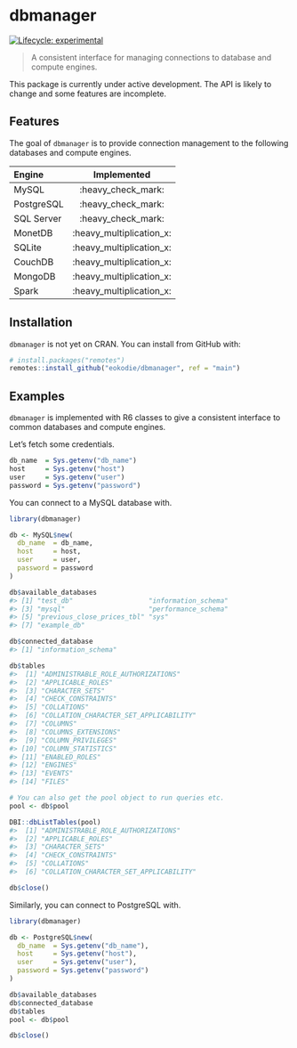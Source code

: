 
<!-- README.md is generated from README.Rmd. Please edit that file -->

# dbmanager

<div data-align="center">

<!-- hex -->

<!-- <img src="./man/figures/logo.png" height = "200px" /> -->

<!-- badges: start -->

<!-- Experimental -->

[![Lifecycle:
experimental](https://img.shields.io/badge/lifecycle-experimental-orange.svg)](https://www.tidyverse.org/lifecycle/#experimental)
<!-- badges: end -->

<!-- links start -->

<!-- links end -->

</div>

> A consistent interface for managing connections to database and
> compute engines.

This package is currently under active development. The API is likely to
change and some features are incomplete.

## Features

The goal of `dbmanager` is to provide connection management to the
following databases and compute engines.

| Engine     |        Implemented         |
| :--------- | :------------------------: |
| MySQL      |    :heavy\_check\_mark:    |
| PostgreSQL |    :heavy\_check\_mark:    |
| SQL Server |    :heavy\_check\_mark:    |
| MonetDB    | :heavy\_multiplication\_x: |
| SQLite     | :heavy\_multiplication\_x: |
| CouchDB    | :heavy\_multiplication\_x: |
| MongoDB    | :heavy\_multiplication\_x: |
| Spark      | :heavy\_multiplication\_x: |

## Installation

`dbmanager` is not yet on CRAN. You can install from GitHub with:

``` r
# install.packages("remotes")
remotes::install_github("eokodie/dbmanager", ref = "main")
```

## Examples

`dbmanager` is implemented with R6 classes to give a consistent
interface to common databases and compute engines.

Let’s fetch some credentials.

``` r
db_name  = Sys.getenv("db_name")
host     = Sys.getenv("host") 
user     = Sys.getenv("user") 
password = Sys.getenv("password")
```

You can connect to a MySQL database with.

``` r
library(dbmanager)

db <- MySQL$new(
  db_name  = db_name,
  host     = host, 
  user     = user, 
  password = password
)

db$available_databases
#> [1] "test_db"                   "information_schema"       
#> [3] "mysql"                     "performance_schema"       
#> [5] "previous_close_prices_tbl" "sys"                      
#> [7] "example_db"

db$connected_database
#> [1] "information_schema"

db$tables
#>  [1] "ADMINISTRABLE_ROLE_AUTHORIZATIONS"    
#>  [2] "APPLICABLE_ROLES"                     
#>  [3] "CHARACTER_SETS"                       
#>  [4] "CHECK_CONSTRAINTS"                    
#>  [5] "COLLATIONS"                           
#>  [6] "COLLATION_CHARACTER_SET_APPLICABILITY"
#>  [7] "COLUMNS"                              
#>  [8] "COLUMNS_EXTENSIONS"                   
#>  [9] "COLUMN_PRIVILEGES"                    
#> [10] "COLUMN_STATISTICS"                    
#> [11] "ENABLED_ROLES"                        
#> [12] "ENGINES"                              
#> [13] "EVENTS"                               
#> [14] "FILES"                                

# You can also get the pool object to run queries etc.
pool <- db$pool

DBI::dbListTables(pool)
#>  [1] "ADMINISTRABLE_ROLE_AUTHORIZATIONS"    
#>  [2] "APPLICABLE_ROLES"                     
#>  [3] "CHARACTER_SETS"                       
#>  [4] "CHECK_CONSTRAINTS"                    
#>  [5] "COLLATIONS"                           
#>  [6] "COLLATION_CHARACTER_SET_APPLICABILITY"

db$close()
```

Similarly, you can connect to PostgreSQL with.

``` r
library(dbmanager)

db <- PostgreSQL$new(
  db_name  = Sys.getenv("db_name"),
  host     = Sys.getenv("host"), 
  user     = Sys.getenv("user"), 
  password = Sys.getenv("password")
)

db$available_databases
db$connected_database
db$tables
pool <- db$pool

db$close()
```
